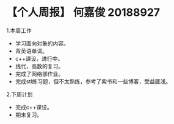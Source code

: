 # 【个人周报】 何嘉俊 20188927


1.本周工作
  * 学习面向对象的内容。
  * 背英语单词。
  * c++课设，进行中。
  * 线代，高数的复习。
  * 完成了网络部作业。
  * 完成stl练习题，但不太熟练，参考了紫书和一些博客，受益匪浅。

2.下周计划
  * 完成c++课设。
  * 期末复习。



